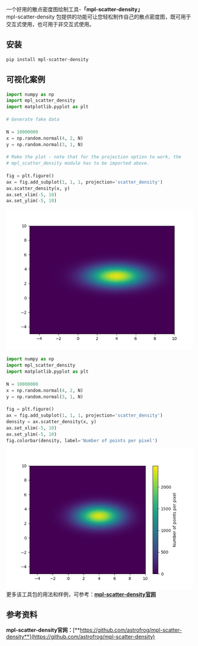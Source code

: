 一个好用的散点密度图绘制工具-**「mpl-scatter-density」**<br />mpl-scatter-density 包提供的功能可让您轻松制作自己的散点密度图，既可用于交互式使用，也可用于非交互式使用。
<a name="yRRHr"></a>
## 安装
```bash
pip install mpl-scatter-density
```
<a name="wg0Ns"></a>
## 可视化案例
```python
import numpy as np
import mpl_scatter_density
import matplotlib.pyplot as plt

# Generate fake data

N = 10000000
x = np.random.normal(4, 2, N)
y = np.random.normal(3, 1, N)

# Make the plot - note that for the projection option to work, the
# mpl_scatter_density module has to be imported above.

fig = plt.figure()
ax = fig.add_subplot(1, 1, 1, projection='scatter_density')
ax.scatter_density(x, y)
ax.set_xlim(-5, 10)
ax.set_ylim(-5, 10)
```
![gaussian.png](./img/1700461247205-1564ab3c-7449-41a3-ac43-0fc0f80429f5.png "gaussian.png")
```python
import numpy as np
import mpl_scatter_density
import matplotlib.pyplot as plt

N = 10000000
x = np.random.normal(4, 2, N)
y = np.random.normal(3, 1, N)

fig = plt.figure()
ax = fig.add_subplot(1, 1, 1, projection='scatter_density')
density = ax.scatter_density(x, y)
ax.set_xlim(-5, 10)
ax.set_ylim(-5, 10)
fig.colorbar(density, label='Number of points per pixel')
```
![gaussian_colorbar](./img/1700461247333-cb3f8eee-b6fb-4274-ad33-78989c2c0162.png "gaussian_colorbar")<br />更多该工具包的用法和样例，可参考：[**mpl-scatter-density官网**](https://github.com/astrofrog/mpl-scatter-density)
<a name="wnhAx"></a>
## 参考资料
**mpl-scatter-density官网：**[**https://github.com/astrofrog/mpl-scatter-density**](https://github.com/astrofrog/mpl-scatter-density)
